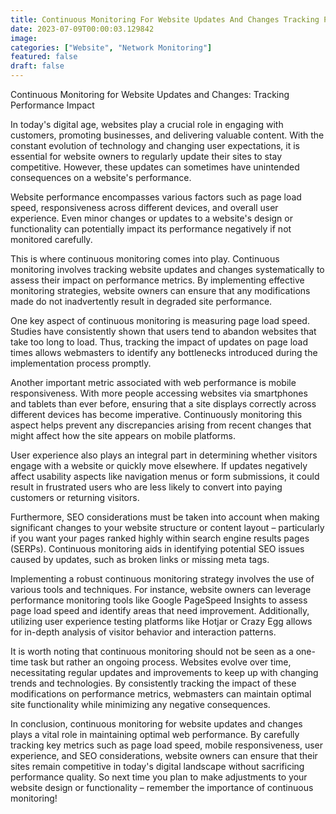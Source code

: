 ```yaml
---
title: Continuous Monitoring For Website Updates And Changes Tracking Performance Impact
date: 2023-07-09T00:00:03.129842
image: 
categories: ["Website", "Network Monitoring"]
featured: false
draft: false
---
```

Continuous Monitoring for Website Updates and Changes: Tracking Performance Impact

In today's digital age, websites play a crucial role in engaging with customers, promoting businesses, and delivering valuable content. With the constant evolution of technology and changing user expectations, it is essential for website owners to regularly update their sites to stay competitive. However, these updates can sometimes have unintended consequences on a website's performance.

Website performance encompasses various factors such as page load speed, responsiveness across different devices, and overall user experience. Even minor changes or updates to a website's design or functionality can potentially impact its performance negatively if not monitored carefully.

This is where continuous monitoring comes into play. Continuous monitoring involves tracking website updates and changes systematically to assess their impact on performance metrics. By implementing effective monitoring strategies, website owners can ensure that any modifications made do not inadvertently result in degraded site performance.

One key aspect of continuous monitoring is measuring page load speed. Studies have consistently shown that users tend to abandon websites that take too long to load. Thus, tracking the impact of updates on page load times allows webmasters to identify any bottlenecks introduced during the implementation process promptly.

Another important metric associated with web performance is mobile responsiveness. With more people accessing websites via smartphones and tablets than ever before, ensuring that a site displays correctly across different devices has become imperative. Continuously monitoring this aspect helps prevent any discrepancies arising from recent changes that might affect how the site appears on mobile platforms.

User experience also plays an integral part in determining whether visitors engage with a website or quickly move elsewhere. If updates negatively affect usability aspects like navigation menus or form submissions, it could result in frustrated users who are less likely to convert into paying customers or returning visitors.

Furthermore, SEO considerations must be taken into account when making significant changes to your website structure or content layout – particularly if you want your pages ranked highly within search engine results pages (SERPs). Continuous monitoring aids in identifying potential SEO issues caused by updates, such as broken links or missing meta tags.

Implementing a robust continuous monitoring strategy involves the use of various tools and techniques. For instance, website owners can leverage performance monitoring tools like Google PageSpeed Insights to assess page load speed and identify areas that need improvement. Additionally, utilizing user experience testing platforms like Hotjar or Crazy Egg allows for in-depth analysis of visitor behavior and interaction patterns.

It is worth noting that continuous monitoring should not be seen as a one-time task but rather an ongoing process. Websites evolve over time, necessitating regular updates and improvements to keep up with changing trends and technologies. By consistently tracking the impact of these modifications on performance metrics, webmasters can maintain optimal site functionality while minimizing any negative consequences.

In conclusion, continuous monitoring for website updates and changes plays a vital role in maintaining optimal web performance. By carefully tracking key metrics such as page load speed, mobile responsiveness, user experience, and SEO considerations, website owners can ensure that their sites remain competitive in today's digital landscape without sacrificing performance quality. So next time you plan to make adjustments to your website design or functionality – remember the importance of continuous monitoring!